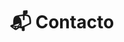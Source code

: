 ---
# An instance of the Contact widget.
# Documentation: https://sourcethemes.com/academic/docs/page-builder/
widget: contact

# This file represents a page section.
headless: true

# Order that this section appears on the page.
weight: 8

title: "📬 Contacto"
subtitle:

content:
  # Automatically link email and phone or display as text?
  autolink: true
  
  # Email form provider
  form:
    provider: netlify    
    netlify:
      # Enable CAPTCHA challenge to reduce spam?
      captcha: true
      success_url: /gracias
      attachments: true
  
design:
  columns: '1'
  background:
    color: "#FFFFF8"

advanced:
  css_style: "padding-bottom: 0px;"
---